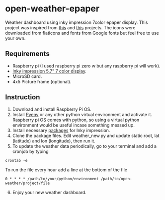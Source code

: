 # open-weather-epaper
Weather dashboard using inky impression 7color epaper display. 
This project was inspired from [this](https://github.com/kotamorishi/weather-impression) and [this](https://github.com/axwax/Open-Meteo-Inky-Pack) projects. The icons were downloaded from flaticons and fonts from Google fonts but feel free to use your own.

## Requirements
- Raspberry pi (I used raspberry pi zero w but any raspberry pi will work).
- [Inky impression 5.7" 7 color display](https://shop.pimoroni.com/en-us/products/inky-impression-5-7).
- MicroSD card.
- 4x5 Picture frame (optional).

## Instruction

1. Download and install Raspberry Pi OS.
2. Install [Pyenv](https://github.com/pyenv/pyenv) or any other python virtual environment and activate it. Raspberry pi OS comes with python, so using a virtual python environment would be useful incase something messed up.
3. Install necessary [packages](https://github.com/pimoroni/inky) for Inky impression.
4. Clone the package files. Edit weather_new.py and update static root, lat (latitude) and lon (longitude), then run it.
5. To update the weather data periodically, go to your terminal and add a cronjob by typing
```
crontab -e
```
To run the file every hour add a line at the bottom of the file
```
0 * * * * /path/to/your/python/environment /path/to/open-weather/project/file
```
6. Enjoy your new weather dashboard.


